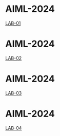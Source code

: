 # AIML-2024
[LAB-01](https://github.com/Vihasith17/AIML-2024.git)
# AIML-2024
[LAB-02](https://github.com/Vihasith17/AIML-2024.git)
# AIML-2024
[LAB-03](https://github.com/Vihasith17/AIML-2024.git)
# AIML-2024
[LAB-04](https://github.com/Vihasith17/AIML-2024.git)
